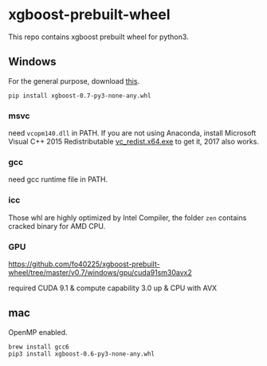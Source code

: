 # xgboost-prebuilt-wheel
This repo contains xgboost prebuilt wheel for python3.

## Windows
For the general purpose, download [this](https://github.com/fo40225/xgboost-prebuilt-wheel/tree/master/v0.7/windows/cpu/msvc/general/xgboost-0.7-py3-none-any.whl). 

    pip install xgboost-0.7-py3-none-any.whl
### msvc

need `vcopm140.dll` in PATH. If you are not using Anaconda, install Microsoft Visual C++ 2015 Redistributable [vc_redist.x64.exe](https://www.microsoft.com/en-us/download/details.aspx?id=53840) to get it, 2017 also works.

### gcc

need gcc runtime file in PATH.

### icc

Those whl are highly optimized by Intel Compiler, the folder `zen` contains cracked binary for AMD CPU.

### GPU

https://github.com/fo40225/xgboost-prebuilt-wheel/tree/master/v0.7/windows/gpu/cuda91sm30avx2

required CUDA 9.1 & compute capability 3.0 up & CPU with AVX

## mac

OpenMP enabled.

    brew install gcc6
    pip3 install xgboost-0.6-py3-none-any.whl
